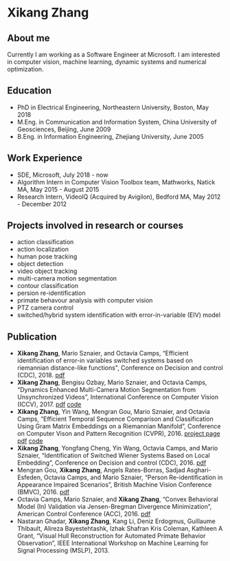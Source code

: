 # Xikang Zhang
## About me
Currently I am working as a Software Engineer at Microsoft. I am interested in computer vision, machine learning, dynamic systems and numerical optimization.
## Education
- PhD in Electrical Engineering, Northeastern University, Boston, May 2018
- M.Eng. in Communication and Information System, China University of Geosciences, Beijing, June 2009
- B.Eng. in Information Engineering, Zhejiang University, June 2005
## Work Experience
- SDE, Microsoft, July 2018 - now
- Algorithm Intern in Computer Vision Toolbox team, Mathworks, Natick MA,  May 2015 - August 2015
- Research Intern, VideoIQ (Acquired by Avigilon), Bedford MA, May 2012 - December 2012
## Projects involved in research or courses
- action classification
- action localization
- human pose tracking
- object detection
- video object tracking
- multi-camera motion segmentation
- contour classification
- persion re-identification
- primate behavour analysis with computer vision
- PTZ camera control
- switched/hybrid system identification with error-in-variable (EIV) model
## Publication
- **Xikang Zhang**, Mario Sznaier, and Octavia Camps, “Efficient identification of error-in variables switched systems based on riemannian distance-like functions", Conference on Decision and control (CDC), 2018. [pdf](Zhang_CDC2018.pdf)
- **Xikang Zhang**, Bengisu Ozbay, Mario Sznaier, and Octavia Camps, “Dynamics Enhanced Multi-Camera Motion Segmentation from Unsynchronized Videos”, International Conference on Computer Vision (ICCV), 2017. [pdf](Zhang_McRSIM_iccv17.pdf) [code](https://github.com/xikangzhang/McRSIM)
- **Xikang Zhang**, Yin Wang, Mengran Gou, Mario Sznaier, and Octavia Camps, “Efficient Temporal Sequence Comparison and Classification Using Gram Matrix Embeddings on a Riemannian Manifold”, Conference on Computer Vison and Pattern Recognition (CVPR), 2016. [project page](http://robustsystems.coe.neu.edu/sites/robustsystems.coe.neu.edu/files/systems/projectpages/cvpr16gram.html) [pdf](Zhang_Efficient_Temporal_Sequence_CVPR_2016_paper.pdf) [code](https://github.com/xikangzhang/GramRiemannian)
- **Xikang Zhang**, Yongfang Cheng, Yin Wang, Octavia Camps, and Mario Sznaier, “Identification of Switched Wiener Systems Based on Local Embedding”, Conference on Decision and control (CDC), 2016. [pdf](http://robustsystems.coe.neu.edu/sites/robustsystems.coe.neu.edu/files/systems/papers/XikangZhang_CDC16.pdf)
- Mengran Gou, **Xikang Zhang**, Angels Rates-Borras, Sadjad Asghari-Esfeden, Octavia Camps, and Mario Sznaier, “Person Re-identification in Appearance Impaired Scenarios”, British Machine Vision Conference (BMVC), 2016. [pdf](http://www.bmva.org/bmvc/2016/papers/paper048/paper048.pdf)
- Octavia Camps, Mario Sznaier, and **Xikang Zhang**, “Convex Behavioral Model (In) Validation via Jensen-Bregman Divergence Minimization”, American Control Conference (ACC), 2016. [pdf](http://robustsystems.coe.neu.edu/sites/robustsystems.coe.neu.edu/files/systems/papers/XikangZhang_ACC16.pdf)
- Nastaran Ghadar, **Xikang Zhang**, Kang Li, Deniz Erdogmus, Guillaume Thibault, Alireza Bayestehtashk, Izhak Shafran Kris Coleman, Kathleen A Grant, “Visual Hull Reconstruction for Automated Primate Behavior Observation”, IEEE International Workshop on Machine Learning for Signal Processing (MSLP), 2013.

